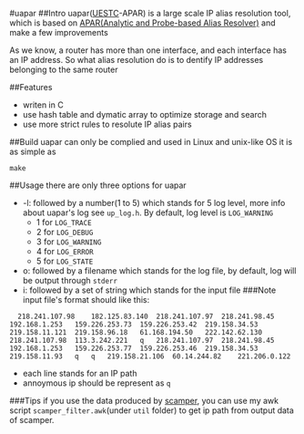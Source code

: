 #uapar
##Intro
uapar([UESTC](http://www.uestc.edu.cn/)-APAR) is a large scale IP alias resolution tool, which is based on  [APAR(Analytic and Probe-based Alias Resolver)](http://itom.utdallas.edu/papers/ToN_APAR.pdf) and make a few improvements

As we know, a router has more than one interface, and each interface has an IP address. So what alias resolution do is to dentify IP addresses belonging to the same router

##Features
- writen in C
- use hash table and dymatic array to optimize storage and search
- use more strict rules to resolute IP alias pairs

##Build
uapar can only be complied and used in Linux and unix-like OS
it is as simple as 

	make

##Usage
there are only three options for uapar
- -l: followed by a number(1 to 5) which stands for 5 log level, more info about uapar's log see `up_log.h`. By default, log level is `LOG_WARNING`
	- 1 for `LOG_TRACE`	
	- 2 for  `LOG_DEBUG`
	- 3 for	`LOG_WARNING`
	- 4 for `LOG_ERROR`
	- 5 for `LOG_STATE`	
- o: followed by a filename which stands for the log file, by default,  log will be output through `stderr`
- i: followed by a set of string which stands for the input file
###Note 
input file's format should like this:

```
  218.241.107.98	182.125.83.140	218.241.107.97	218.241.98.45	192.168.1.253	159.226.253.73	159.226.253.42	219.158.34.53	219.158.11.121	219.158.96.18	61.168.194.50	222.142.62.130	
218.241.107.98	113.3.242.221	q	218.241.107.97	218.241.98.45	192.168.1.253	159.226.253.77	159.226.253.46	219.158.34.53	219.158.11.93	q	q	219.158.21.106	60.14.244.82	221.206.0.122	
```
- each line stands for an IP path
- annoymous ip should be represent as `q`

###Tips
if you use the data produced by [scamper](http://www.caida.org/tools/measurement/scamper/), you can use my awk script `scamper_filter.awk`(under `util` folder) to get ip path from output data of scamper.
